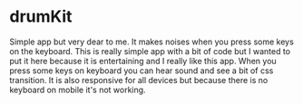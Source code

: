 # drumKit
Simple app but very dear to me. It makes noises when you press some keys on the keyboard.
This is really simple app with a bit of code but I wanted to put it
          here because it is entertaining and I really like this app. When you
          press some keys on keyboard you can hear sound and see a bit of css
          transition. It is also responsive for all devices but because there is no keyboard on mobile it's not working.
